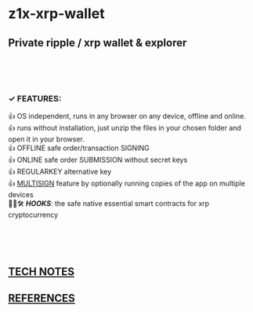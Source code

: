 # z1x-xrp-wallet
## Private ripple / xrp wallet & explorer<br/>

<br/><br/><br/>
### ✓ FEATURES:


 👍 OS independent, runs in any browser on any device, offline and online.<br/>
 👍 runs without installation, just unzip the files in your chosen folder and open it in your browser.<br/>
 👍 OFFLINE safe order/transaction SIGNING<br/>
 👍 ONLINE safe order SUBMISSION without secret keys<br/>
 👍 REGULARKEY alternative key<br/>
 👍 [MULTISIGN](https://github.com/f1f47a23/z1x-xrp-wallet/blob/main/docs/z1x-wallet-multisig.jpg) feature by optionally running copies of the app on multiple devices<br/>
 🚧👷🛠️ ***HOOKS***: the safe native essential smart contracts for xrp cryptocurrency<br/>



<br/><br/><br/>
## [TECH NOTES](https://github.com/f1f47a23/z1x-xrp-wallet/blob/main/docs/technotes.md)

## [REFERENCES](https://github.com/f1f47a23/z1x-xrp-wallet/blob/main/docs/awesome-references.md)








